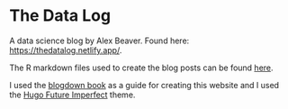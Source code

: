# The Data Log
A data science blog by Alex Beaver. Found here: https://thedatalog.netlify.app/. 

The R markdown files used to create the blog posts can be found [here](content/blog). 

I used the [blogdown book](https://bookdown.org/yihui/blogdown/) as a guide for creating this website and I used the [Hugo Future Imperfect](https://themes.gohugo.io/future-imperfect/) theme. 
